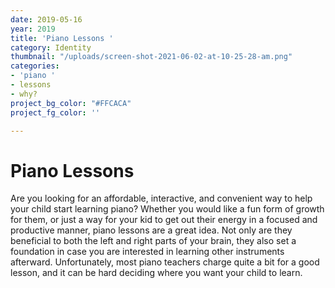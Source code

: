 ```yaml
---
date: 2019-05-16
year: 2019
title: 'Piano Lessons '
category: Identity
thumbnail: "/uploads/screen-shot-2021-06-02-at-10-25-28-am.png"
categories:
- 'piano '
- lessons
- why?
project_bg_color: "#FFCACA"
project_fg_color: ''

---
```

# Piano Lessons

Are you looking for an affordable, interactive, and convenient way to help your child start learning piano? Whether you would like a fun form of growth for them, or just a way for your kid to get out their energy in a focused and productive manner, piano lessons are a great idea. Not only are they beneficial to both the left and right parts of your brain, they also set a foundation in case you are interested in learning other instruments afterward.  Unfortunately, most piano teachers charge quite a bit for a good lesson, and it can be hard deciding where you want your child to learn.